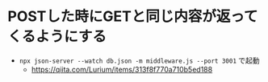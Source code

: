 <!-- # JSON-serverの起動方法
`npx json-server --watch db.json --port 3001` で起動
- `localhost:3001` でアクセス可能になる -->

# POSTした時にGETと同じ内容が返ってくるようにする
- `npx json-server --watch db.json -m middleware.js --port 3001` で起動
	- https://qiita.com/Lurium/items/313f8f770a710b5ed188


